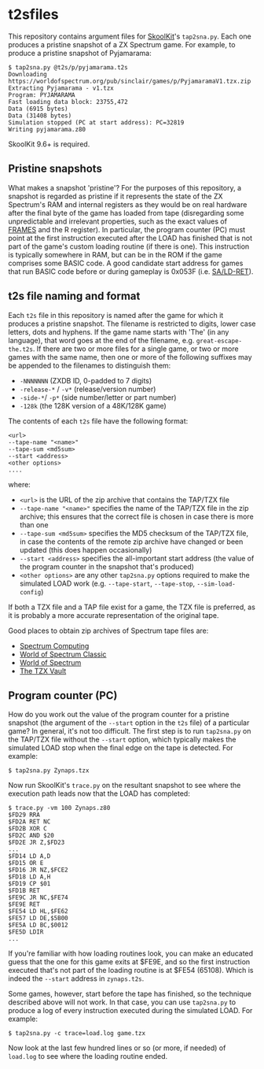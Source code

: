 t2sfiles
========

This repository contains argument files for
[SkoolKit](https://github.com/skoolkid/skoolkit)'s `tap2sna.py`. Each one
produces a pristine snapshot of a ZX Spectrum game. For example, to produce a
pristine snapshot of Pyjamarama:

    $ tap2sna.py @t2s/p/pyjamarama.t2s
    Downloading https://worldofspectrum.org/pub/sinclair/games/p/PyjamaramaV1.tzx.zip
    Extracting Pyjamarama - v1.tzx
    Program: PYJAMARAMA
    Fast loading data block: 23755,472
    Data (6915 bytes)
    Data (31408 bytes)
    Simulation stopped (PC at start address): PC=32819
    Writing pyjamarama.z80

SkoolKit 9.6+ is required.

Pristine snapshots
------------------

What makes a snapshot 'pristine'? For the purposes of this repository, a
snapshot is regarded as pristine if it represents the state of the ZX
Spectrum's RAM and internal registers as they would be on real hardware after
the final byte of the game has loaded from tape (disregarding some
unpredictable and irrelevant properties, such as the exact values of
[FRAMES](https://skoolkid.github.io/rom/asm/5C78.html) and the R register).
In particular, the program counter (PC) must point at the first instruction
executed after the LOAD has finished that is not part of the game's custom
loading routine (if there is one). This instruction is typically somewhere in
RAM, but can be in the ROM if the game comprises some BASIC code. A good
candidate start address for games that run BASIC code before or during gameplay
is 0x053F (i.e. [SA/LD-RET](https://skoolkid.github.io/rom/asm/053F.html)).

t2s file naming and format
--------------------------

Each `t2s` file in this repository is named after the game for which it
produces a pristine snapshot. The filename is restricted to digits, lower case
letters, dots and hyphens. If the game name starts with 'The' (in any
language), that word goes at the end of the filename, e.g.
`great-escape-the.t2s`. If there are two or more files for a single game, or
two or more games with the same name, then one or more of the following
suffixes may be appended to the filenames to distinguish them:

* `-NNNNNNN` (ZXDB ID, 0-padded to 7 digits)
* `-release-*` / `-v*` (release/version number)
* `-side-*`/ `-p*` (side number/letter or part number)
* `-128k` (the 128K version of a 48K/128K game)

The contents of each `t2s` file have the following format:

    <url>
    --tape-name "<name>"
    --tape-sum <md5sum>
    --start <address>
    <other options>
    ....

where:

* `<url>` is the URL of the zip archive that contains the TAP/TZX file
* `--tape-name "<name>"` specifies the name of the TAP/TZX file in the zip
  archive; this ensures that the correct file is chosen in case there is more
  than one
* `--tape-sum <md5sum>` specifies the MD5 checksum of the TAP/TZX file, in case
  the contents of the remote zip archive have changed or been updated (this
  does happen occasionally)
* `--start <address>` specifies the all-important start address (the value of
  the program counter in the snapshot that's produced)
* `<other options>` are any other `tap2sna.py` options required to make the
  simulated LOAD work (e.g. `--tape-start`, `--tape-stop`, `--sim-load-config`)

If both a TZX file and a TAP file exist for a game, the TZX file is preferred,
as it is probably a more accurate representation of the original tape.

Good places to obtain zip archives of Spectrum tape files are:

* [Spectrum Computing](https://spectrumcomputing.co.uk/)
* [World of Spectrum Classic](https://worldofspectrum.net/archive/)
* [World of Spectrum](https://worldofspectrum.org/archive)
* [The TZX Vault](https://tzxvault.org/)

Program counter (PC)
--------------------

How do you work out the value of the program counter for a pristine snapshot
(the argument of the `--start` option in the `t2s` file) of a particular game?
In general, it's not too difficult. The first step is to run `tap2sna.py` on
the TAP/TZX file without the `--start` option, which typically makes the
simulated LOAD stop when the final edge on the tape is detected. For example:

    $ tap2sna.py Zynaps.tzx

Now run SkoolKit's `trace.py` on the resultant snapshot to see where the
execution path leads now that the LOAD has completed:

    $ trace.py -vm 100 Zynaps.z80
    $FD29 RRA
    $FD2A RET NC
    $FD2B XOR C
    $FD2C AND $20
    $FD2E JR Z,$FD23
    ...
    $FD14 LD A,D
    $FD15 OR E
    $FD16 JR NZ,$FCE2
    $FD18 LD A,H
    $FD19 CP $01
    $FD1B RET
    $FE9C JR NC,$FE74
    $FE9E RET
    $FE54 LD HL,$FE62
    $FE57 LD DE,$5B00
    $FE5A LD BC,$0012
    $FE5D LDIR
    ...

If you're familiar with how loading routines look, you can make an educated
guess that the one for this game exits at $FE9E, and so the first instruction
executed that's not part of the loading routine is at $FE54 (65108). Which is
indeed the `--start` address in `zynaps.t2s`.

Some games, however, start before the tape has finished, so the technique
described above will not work. In that case, you can use `tap2sna.py` to
produce a log of every instruction executed during the simulated LOAD. For
example:

    $ tap2sna.py -c trace=load.log game.tzx

Now look at the last few hundred lines or so (or more, if needed) of `load.log`
to see where the loading routine ended.
